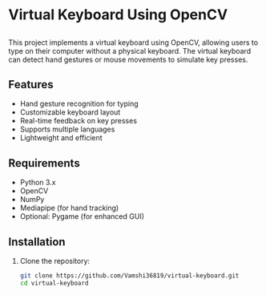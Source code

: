 # Virtual Keyboard Using OpenCV

## 

This project implements a virtual keyboard using OpenCV, allowing users to type on their computer without a physical keyboard. The virtual keyboard can detect hand gestures or mouse movements to simulate key presses.

## Features

- Hand gesture recognition for typing
- Customizable keyboard layout
- Real-time feedback on key presses
- Supports multiple languages
- Lightweight and efficient

## Requirements

- Python 3.x
- OpenCV
- NumPy
- Mediapipe (for hand tracking)
- Optional: Pygame (for enhanced GUI)

## Installation

1. Clone the repository:
   ```bash
   git clone https://github.com/Vamshi36819/virtual-keyboard.git
   cd virtual-keyboard
